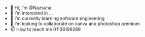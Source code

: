 - 👋 Hi, I’m @Nazsuha
- 👀 I’m interested in ...
- 🌱 I’m currently learning software engineering
- 💞️ I’m looking to collaborate on canva and photoshop premium
- 📫 How to reach me 01136196289

<!---
Nazsuha/Nazsuha is a ✨ special ✨ repository because its `README.md` (this file) appears on your GitHub profile.
You can click the Preview link to take a look at your changes.
--->
